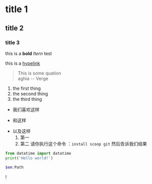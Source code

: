 # title 1
## title 2
### title 3
this is a **bold** *Itern* test

this is a [hypelink](http://www.baidu.com)

>This is some quation  
aghia
> -- Verge

1. the first thing
2. the second thing 
3. the third thing

- 我们喜欢这样
* 和这样  
- 以及这样
    1. 第一
    2. 第二
请你执行这个命令 ：``install scoop git`` 然后告诉我们结果

```python
from datatime import datatime
print('Hello world!')
```

```powershell
$em:Path
```
!